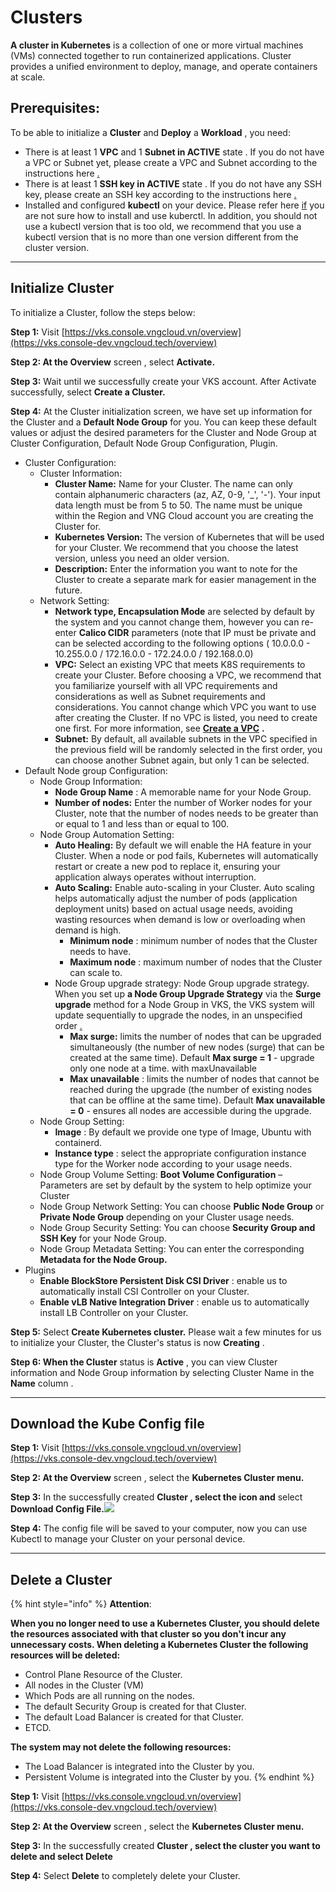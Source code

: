 # Clusters

**A cluster in Kubernetes** is a collection of one or more virtual machines (VMs) connected together to run containerized applications. Cluster provides a unified environment to deploy, manage, and operate containers at scale.

## Prerequisites: <a href="#clusters-dieukiencan" id="clusters-dieukiencan"></a>

To be able to initialize a **Cluster** and **Deploy** a **Workload** , you need:

* There is at least 1 **VPC** and 1 **Subnet in ACTIVE** state . If you do not have a VPC or Subnet yet, please create a VPC and Subnet according to the instructions here [.](../../vserver/compute-hcm03-1a/network/virtual-private-cloud-vpc.md)
* There is at least 1 **SSH key in ACTIVE** state . If you do not have any SSH key, please create an SSH key according to the instructions here [.](../../vserver/compute-hcm03-1a/security/ssh-key-bo-khoa.md)
* Installed and configured **kubectl** on your device. Please refer here [if](https://kubernetes.io/vi/docs/tasks/tools/install-kubectl/) you are not sure how to install and use kuberctl. In addition, you should not use a kubectl version that is too old, we recommend that you use a kubectl version that is no more than one version different from the cluster version.

***

## Initialize Cluster <a href="#clusters-khoitaocluster" id="clusters-khoitaocluster"></a>

To initialize a Cluster, follow the steps below:

**Step 1:** Visit [https://vks.console.vngcloud.vn/overview](https://vks.console-dev.vngcloud.tech/overview)

**Step 2: At the Overview** screen , select **Activate.**

**Step 3:** Wait until we successfully create your VKS account. After Activate successfully, select **Create a Cluster.**

**Step 4:** At the Cluster initialization screen, we have set up information for the Cluster and a **Default Node Group** for you. You can keep these default values ​​or adjust the desired parameters for the Cluster and Node Group at Cluster Configuration, Default Node Group Configuration, Plugin.

* Cluster Configuration:
  * Cluster Information:
    * **Cluster Name:** Name for your Cluster. The name can only contain alphanumeric characters (az, AZ, 0-9, '\_', '-'). Your input data length must be from 5 to 50. The name must be unique within the Region and VNG Cloud account you are creating the Cluster for.
    * **Kubernetes Version:** The version of Kubernetes that will be used for your Cluster. We recommend that you choose the latest version, unless you need an older version.
    * **Description:** Enter the information you want to note for the Cluster to create a separate mark for easier management in the future.
  * Network Setting:
    * **Network type, Encapsulation Mode** are selected by default by the system and you cannot change them, however you can re-enter **Calico CIDR** parameters (note that IP must be private and can be selected according to the following options ( 10.0.0.0 - 10.255.0.0 / 172.16.0.0 - 172.24.0.0 / 192.168.0.0)
    * **VPC:** Select an existing VPC that meets K8S requirements to create your Cluster. Before choosing a VPC, we recommend that you familiarize yourself with all VPC requirements and considerations as well as Subnet requirements and considerations. You cannot change which VPC you want to use after creating the Cluster. If no VPC is listed, you need to create one first. For more information, see [**Create a VPC**](../../vserver/compute-hcm03-1a/network/virtual-private-cloud-vpc.md) **.**
    * **Subnet:** By default, all available subnets in the VPC specified in the previous field will be randomly selected in the first order, you can choose another Subnet again, but only 1 can be selected.
* Default Node group Configuration:
  * Node Group Information:
    * **Node Group Name** : A memorable name for your Node Group.
    * **Number of nodes:** Enter the number of Worker nodes for your Cluster, note that the number of nodes needs to be greater than or equal to 1 and less than or equal to 100.
  * Node Group Automation Setting:
    * **Auto Healing:** By default we will enable the HA feature in your Cluster. When a node or pod fails, Kubernetes will automatically restart or create a new pod to replace it, ensuring your application always operates without interruption.
    * **Auto Scaling:** Enable auto-scaling in your Cluster. Auto scaling helps automatically adjust the number of pods (application deployment units) based on actual usage needs, avoiding wasting resources when demand is low or overloading when demand is high.
      * **Minimum node** : minimum number of nodes that the Cluster needs to have.
      * **Maximum node** : maximum number of nodes that the Cluster can scale to.
    * Node Group upgrade strategy: Node Group upgrade strategy. When you set up **a Node Group Upgrade Strategy** via the **Surge upgrade** method for a Node Group in VKS, the VKS system will update sequentially to upgrade the nodes, in an unspecified order [.](https://cloud.google.com/kubernetes-engine/docs/concepts/node-pool-upgrade-strategies.)
      * **Max surge:** limits the number of nodes that can be upgraded simultaneously (the number of new nodes (surge) that can be created at the same time). Default **Max surge = 1** - upgrade only one node at a time. with maxUnavailable
      * **Max unavailable** : limits the number of nodes that cannot be reached during the upgrade (the number of existing nodes that can be offline at the same time). Default **Max unavailable = 0** - ensures all nodes are accessible during the upgrade.
  * Node Group Setting:
    * **Image** : By default we provide one type of Image, Ubuntu with containerd.
    * **Instance type** : select the appropriate configuration instance type for the Worker node according to your usage needs.
  * Node Group Volume Setting: **Boot Volume Configuration** – Parameters are set by default by the system to help optimize your Cluster
  * Node Group Network Setting: You can choose **Public Node Group** or **Private Node Group** depending on your Cluster usage needs.
  * Node Group Security Setting: You can choose **Security Group and SSH Key** for your Node Group.
  * Node Group Metadata Setting: You can enter the corresponding **Metadata for the Node Group.**
* Plugins
  * **Enable BlockStore Persistent Disk CSI Driver** : enable us to automatically install CSI Controller on your Cluster.
  * **Enable vLB Native Integration Driver** : enable us to automatically install LB Controller on your Cluster.

**Step 5:** Select **Create Kubernetes cluster.** Please wait a few minutes for us to initialize your Cluster, the Cluster's status is now **Creating** .

**Step 6: When the Cluster** status is **Active** , you can view Cluster information and Node Group information by selecting Cluster Name in the **Name** column .

***

## Download the Kube Config file <a href="#clusters-taixuongteptinkubeconfig" id="clusters-taixuongteptinkubeconfig"></a>

**Step 1:** Visit [https://vks.console.vngcloud.vn/overview](https://vks.console-dev.vngcloud.tech/overview)

**Step 2: At the Overview** screen , select the **Kubernetes Cluster menu.**

**Step 3:** In the successfully created **Cluster , select the icon and** select **Download Config File.**![](https://docs.vngcloud.vn/\~gitbook/image?url=https%3A%2F%2Fdocs-admin.vngcloud.vn%2Fdownload%2Fthumbnails%2F71729305%2Fimage2024-4-16\_16-41-12.png%3Fversion%3D1%26modificationDate%3D1713260474000%26api%3Dv2\&width=40\&dpr=4\&quality=100\&sign=95404067\&sv=1)

**Step 4:** The config file will be saved to your computer, now you can use Kubectl to manage your Cluster on your personal device.

***

## Delete a Cluster <a href="#clusters-xoamotcluster" id="clusters-xoamotcluster"></a>

{% hint style="info" %}
**Attention**:

**When you no longer need to use a Kubernetes Cluster, you should delete the resources associated with that cluster so you don't incur any unnecessary costs. When deleting a Kubernetes Cluster the following resources will be deleted:**

* Control Plane Resource of the Cluster.
* All nodes in the Cluster (VM)
* Which Pods are all running on the nodes.
* The default Security Group is created for that Cluster.
* The default Load Balancer is created for that Cluster.
* ETCD.

**The system may not delete the following resources:**

* The Load Balancer is integrated into the Cluster by you.
* Persistent Volume is integrated into the Cluster by you.
{% endhint %}

**Step 1:** Visit [https://vks.console.vngcloud.vn/overview](https://vks.console-dev.vngcloud.tech/overview)

**Step 2: At the Overview** screen , select the **Kubernetes Cluster menu.**

**Step 3:** In the successfully created **Cluster , select the cluster you want to delete and select Delete**

**Step 4:** Select **Delete** to completely delete your Cluster.
